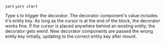 `yarn`
`yarn start`

Type `$` to trigger the decorator. The decorator component's value includes it's entity key. As long as the cursor is at the end of the block, the decorator works fine. If the cursor is placed anywhere behind an existing entity, the decorator gets weird. New decorator components are passed the wrong entity key initially, updating to the correct entity key after mount.
